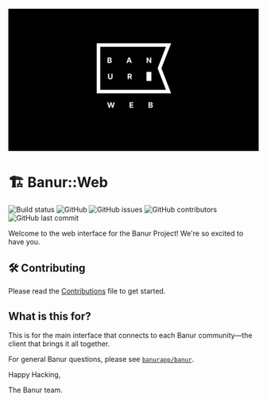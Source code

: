 ![Banur for the Web](banur.png)


# 🏗 Banur::Web

![Build status](https://github.com/banurapp/interface-web/workflows/build/badge.svg)
![GitHub](https://img.shields.io/github/license/banurapp/interface-web)
![GitHub issues](https://img.shields.io/github/issues/banurapp/interface-web)
![GitHub contributors](https://img.shields.io/github/contributors/banurapp/interface-web)
![GitHub last commit](https://img.shields.io/github/last-commit/banurapp/interface-web)


Welcome to the web interface for the Banur Project! We're so excited to have you.

## 🛠 Contributing

Please read the [Contributions](CONTRIBUTING.md) file to get started.

## What is this for?

This is for the main interface that connects to each Banur community—the client that brings it all together.

For general Banur questions, please see [`banurapp/banur`](https://github.com/banurapp/banur).

Happy Hacking,

The Banur team.
